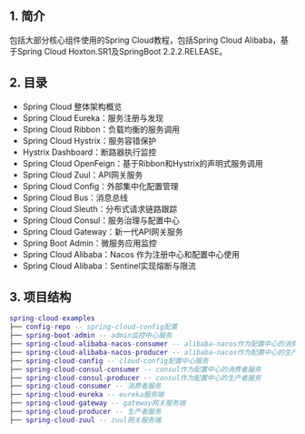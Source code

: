 ## 1. 简介
包括大部分核心组件使用的Spring Cloud教程，包括Spring Cloud Alibaba，基于Spring Cloud Hoxton.SR1及SpringBoot 2.2.2.RELEASE。
## 2. 目录
- Spring Cloud 整体架构概览
- Spring Cloud Eureka：服务注册与发现
- Spring Cloud Ribbon：负载均衡的服务调用
- Spring Cloud Hystrix：服务容错保护
- Hystrix Dashboard：断路器执行监控
- Spring Cloud OpenFeign：基于Ribbon和Hystrix的声明式服务调用
- Spring Cloud Zuul：API网关服务
- Spring Cloud Config：外部集中化配置管理
- Spring Cloud Bus：消息总线
- Spring Cloud Sleuth：分布式请求链路跟踪
- Spring Cloud Consul：服务治理与配置中心
- Spring Cloud Gateway：新一代API网关服务
- Spring Boot Admin：微服务应用监控
- Spring Cloud Alibaba：Nacos 作为注册中心和配置中心使用
- Spring Cloud Alibaba：Sentinel实现熔断与限流
## 3. 项目结构
``` lua
spring-cloud-examples
├── config-repo -- spring-cloud-config配置
├── spring-boot-admin -- admin监控中心服务
├── spring-cloud-alibaba-nacos-consumer -- alibaba-nacos作为配置中心的消费者服务
├── spring-cloud-alibaba-nacos-producer -- alibaba-nacos作为配置中心的生产者服务
├── spring-cloud-config -- cloud-config配置中心服务
├── spring-cloud-consul-consumer -- consul作为配置中心的消费者服务
├── spring-cloud-consul-producer -- consul作为配置中心的生产者服务
├── spring-cloud-consumer -- 消费者服务
├── spring-cloud-eureka -- eureka服务端
├── spring-cloud-gateway -- gateway网关服务端
├── spring-cloud-producer -- 生产者服务
├── spring-cloud-zuul -- zuul网关服务端
```